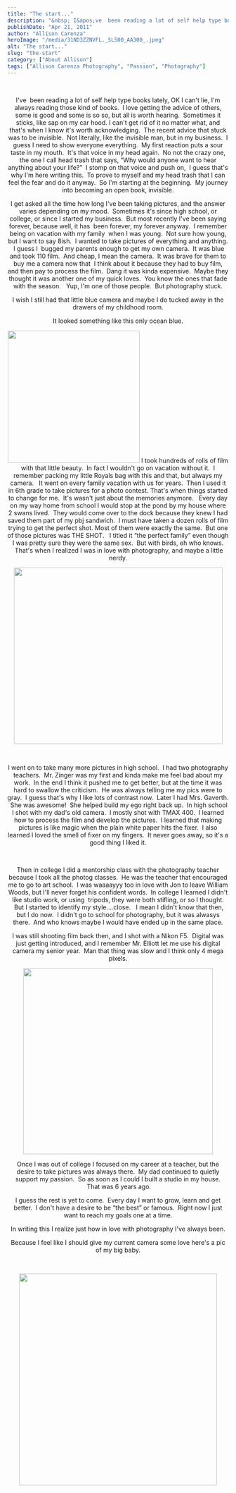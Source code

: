 ```yaml
---
title: "The start..."
description: "&nbsp; I&apos;ve  been reading a lot of self help type books lately, OK I can&apos;t lie, I&apos;m always reading those "
publishDate: "Apr 21, 2011"
author: "Allison Carenza"
heroImage: "/media/31ND3ZZNVFL._SL500_AA300_.jpeg"
alt: "The start..."
slug: "the-start"
category: ["About Allison"]
tags: ["Allison Carenza Photography", "Passion", "Photography"]
---
```


<p style="text-align: center;">&nbsp;</p>
<p style="text-align: center;">I&apos;ve  been reading a lot of self help type books lately, OK I can&apos;t lie, I&apos;m always reading those kind of books.  I love getting the advice of others, some is good and some is so so, but all is worth hearing.  Sometimes it sticks, like sap on my car hood. I can&apos;t get rid of it no matter what, and that&apos;s when I know it&apos;s worth acknowledging.  The recent advice that stuck was to be invisible.  Not literally, like the invisible man, but in my business.  I guess I need to show everyone everything.  My first reaction puts a sour taste in my mouth.  It&apos;s that voice in my head again.  No not the crazy one, the one I call head trash that says, &#8220;Why would anyone want to hear anything about your life?&#8221;  I stomp on that voice and push on,  I guess that&apos;s why I&apos;m here writing this.  To prove to myself and my head trash that I can feel the fear and do it anyway.  So I&apos;m starting at the beginning.  My journey into becoming an open book, invisible.</p>
<p style="text-align: center;">I get asked all the time how long I&apos;ve been taking pictures, and the answer varies depending on my mood.  Sometimes it&apos;s since high school, or college, or since I started my business.  But most recently I&apos;ve been saying forever, because well, it has  been forever, my forever anyway.  I remember being on vacation with my family  when I was young.  Not sure how young, but I want to say 8ish.  I wanted to take pictures of everything and anything.  I guess I  bugged my parents enough to get my own camera.  It was blue and took 110 film.  And cheap, I mean the camera.  It was brave for them to buy me a camera now that  I think about it because they had to buy film, and then pay to process the film.  Dang it was kinda expensive.  Maybe they thought it was another one of my quick loves.  You know the ones that fade with the season.   Yup, I&apos;m one of those people.  But photography stuck.</p>
<p style="text-align: center;">I wish I still had that little blue camera and maybe I do tucked away in the drawers of my childhood room.</p>
<p style="text-align: center;">It looked something like this only ocean blue.</p>
<p style="text-align: center;"><img class="aligncenter size-full wp-image-2152" title="31ND3ZZNVFL._SL500_AA300_" src="/media/31ND3ZZNVFL._SL500_AA300_.jpeg" alt="" width="300" height="300" /> I took hundreds of rolls of film with that little beauty.  In fact I wouldn&apos;t go on vacation without it.  I remember packing my little Royals bag with this and that, but always my camera.   It went on every family vacation with us for years.  Then I used it in 6th grade to take pictures for a photo contest. That&apos;s when things started to change for me.  It&apos;s wasn&apos;t just about the memories anymore.   Every day on my way home from school I would stop at the pond by my house where 2 swans lived.  They would come over to the dock because they knew I had saved them part of my pbj sandwich.  I must have taken a dozen rolls of film trying to get the perfect shot. Most of them were exactly the same.  But one of those pictures was THE SHOT.   I titled it &#8220;the perfect family&#8221; even though I was pretty sure they were the same sex.  But with birds, eh who knows.  That&apos;s when I realized I was in love with photography, and maybe a little nerdy.</p>
<p style="text-align: center;"><img class="aligncenter size-full wp-image-2151" title="camera" src="/media/camera1.jpg" alt="" width="475" height="400" srcset="/media/camera1.jpg 475w, /media/camera1-300x253.jpg 300w" sizes="(max-width: 475px) 100vw, 475px" /></p>
<p style="text-align: center;">&nbsp;</p>
<p style="text-align: center;">I went on to take many more pictures in high school.  I had two photography teachers.  Mr. Zinger was my first and kinda make me feel bad about my work.  In the end I think it pushed me to get better, but at the time it was hard to swallow the criticism.  He was always telling me my pics were to gray.  I guess that&apos;s why I like lots of contrast now.  Later I had Mrs. Gaverth.  She was awesome!  She helped build my ego right back up.  In high school I shot with my dad&apos;s old camera.  I mostly shot with TMAX 400.  I learned how to process the film and develop the pictures.  I learned that making pictures is like magic when the plain white paper hits the fixer.  I also learned I loved the smell of fixer on my fingers.  It never goes away, so it&apos;s a good thing I liked it.</p>
<p>&nbsp;</p>
<p style="text-align: center;">Then in college I did a mentorship class with the photography teacher because I took all the photog classes.  He was the teacher that encouraged me to go to art school.  I was waaaayyy too in love with Jon to leave William Woods, but I&apos;ll never forget his confident words.  In college I learned I didn&apos;t like studio work, or using  tripods, they were both stifling, or so I thought.  But I started to identify my style....close.   I mean I didn&apos;t know that then, but I do now.  I didn&apos;t go to school for photography, but it was alwasys there.  And who knows maybe I would have ended up in the same place.</p>
<p style="text-align: center;">I was still shooting film back then, and I shot with a Nikon F5.  Digital was just getting introduced, and I remember Mr. Elliott let me use his digital camera my senior year.  Man that thing was slow and I think only 4 mega pixels.</p>
<p style="text-align: center;"><img class="aligncenter size-full wp-image-2169" title="NikonF5front80mm" src="/media/NikonF5front80mm.jpeg" alt="" width="432" height="422" srcset="/media/NikonF5front80mm.jpeg 432w, /media/NikonF5front80mm-300x293.jpeg 300w" sizes="(max-width: 432px) 100vw, 432px" /></p>
<p style="text-align: center;">Once I was out of college I focused on my career at a teacher, but the desire to take pictures was always there.  My dad continued to quietly support my passion.  So as soon as I could I built a studio in my house.  That was 6 years ago.</p>
<p style="text-align: center;">I guess the rest is yet to come.  Every day I want to grow, learn and get better.  I don&apos;t have a desire to be &#8220;the best&#8221; or famous.  Right now I just want to reach my goals one at a time.</p>
<p style="text-align: center;">In writing this I realize just how in love with photography I&apos;ve always been.</p>
<p style="text-align: center;">Because I feel like I should give my current camera some love here&apos;s a pic of my big baby.</p>
<p style="text-align: center;">&nbsp;</p>
<p style="text-align: center;"><img class="aligncenter size-large wp-image-2170" title="ZBEAUTY" src="/media/ZBEAUTY.jpeg" alt="" width="450" height="481" /></p>
<p style="text-align: center;">&nbsp;</p>
